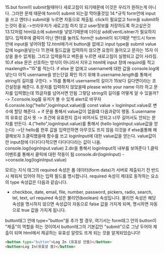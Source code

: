 15.but form이 submit될때마다 새로고침이 되기때문에 이것은 우리가 원하는게 아니다. 그러한 문제 때문에 form이 submit 되는걸 막아줄것임
14.*규칙 form안에 input을 쓰고 엔터나 submit을 누르면 자동으로 제출됨. click이 필요없고 form을 submit하는것이 중요.->브라우저가 새로고침 하지 않고 user정보를 저장하도록 하고싶은것
13.12처럼 html요소에 submit을 넣었기때문에 더이상 addEventListner가 필요하지 않다. 입력후에 클릭이 아닌 엔터를 눌러도 form은 submit이 되기때문 *반드시 form안에 input을 넣어야함
12.html에가서 button을 없애고 input type을 submit value값에 login을넣는다
11.현재 필드값을 입력하지 않으면 요청이 들어오고 문자는 15자 이상을 쓸수 없게됨. 그리고 입력을하고 버튼을 누르면 새로고침이 실행되고 값이 사라짐.
10.if else 문은 선호하는 방식이 아니라서 지우고 html에 input 창에 requird를 적고 maxlength="15"를 적는다. if else 문 없에고 username에 대한 값을 console.log에 넣는다 아직 username을 받는단걸 확인 하기 위해
9.username.length를 통해서 string의 길이를 구한다. > 15를 통해서 username의 길이가 15보다 길다면이라는 조건설정을 해준다.
8.문자를 입력하지 않았을때 please wirte your name 이라 하고 문자를 입력했는데 15글자를 넘어서면 안됨 그렇담 string의 길이를 어떻게 알 수 있을까? ->
7.console.log를 유저가 볼 수 있게 alert로 바꾸자
6.console.log("hello",loginInput.value)를 const value = loginInput.value로 변수에 할당 해준다. + if 문을 통해서 value값이 없을떄 다음과같이 행동.
5.username의 유효성 검사 뜻 -> 조건에 유효한지 검사 비어서도 안되고 너무 길어서도 안되는 문자를 만든다.
4.("hello",loginInput.value)를 통해서 (hello loginInput.value값을 얻는다) ->단 hello를 한후 값을 입력안하면 아무것도 뜨지 않음 이것을 if else를통해 해결해보자
3.클릭했을때 함수를 쓰고 loginInput에 대한 value값을 얻는다. value값이란 input창에 다다다다적으면 다다다다라는 값이 나옴. console.log(loginInput.value)
2.dir을 통해서 loginInput의 내부를 보여준다
1.클릭 이벤트를 통해서 클릭에 대한 작동이 됨
console.dir(loginInput) ->console.log(loginInput.value)

모르는 지식
태그의 required 속성은 폼 데이터(form data)가 서버로 제출되기 전 반드시 채워져 있어야 하는 입력 필드를 명시합니다.
required 속성이 제대로 동작하는 요소의 type 속성값은 다음과 같습니다.
- checkbox, date, email, file, number, password, pickers, radio, search, tel, text, url
required 속성은 불리언(boolean) 속성입니다.
불리언 속성은 해당 속성을 명시하지 않으면 속성값이 자동으로 false 값을 가지게 되며, 명시하면 자동으로 true 값을 가지게 됩니다.

 button태그 안에 type="button"을 추가 할 경우,
여기서는 form태그 안의 button이 "제출"의 역할을 하는 것이여서 button태그의 기본값인 "submit"으로 그냥 두어야 제출이 되며 html에서 제공하는 유효성 알럿도 뜨게 되는 것을 알게되었습니다!
```html
<button type="button">Log In (유효성 안뜸)</button> 
<button>Log In(유효성 뜸)</button>
```